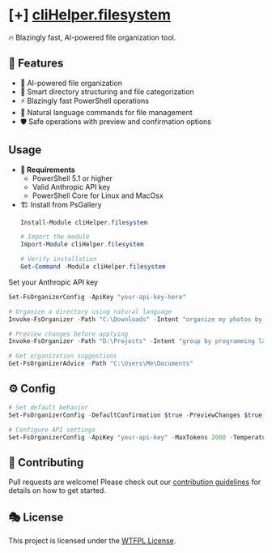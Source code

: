 # [+] [cliHelper.filesystem](https://www.powershellgallery.com/packages/cliHelper.filesystem)

🔥 Blazingly fast, AI-powered file organization tool.

## 🚀 Features

- 🧠 AI-powered file organization
- 📂 Smart directory structuring and file categorization
- ⚡ Blazingly fast PowerShell operations
- 🎯 Natural language commands for file management
- 🛡️ Safe operations with preview and confirmation options

## Usage

- **📝 Requirements**
  - PowerShell 5.1 or higher
  - Valid Anthropic API key
  - PowerShell Core for Linux and MacOsx
- 🏗️ Install from PsGallery
  ```powershell
  Install-Module cliHelper.filesystem

  # Import the module
  Import-Module cliHelper.filesystem

  # Verify installation
  Get-Command -Module cliHelper.filesystem
  ```

Set your Anthropic API key

```powershell
Set-FsOrganizerConfig -ApiKey "your-api-key-here"

# Organize a directory using natural language
Invoke-FsOrganizer -Path "C:\Downloads" -Intent "organize my photos by date and event"

# Preview changes before applying
Invoke-FsOrganizer -Path "D:\Projects" -Intent "group by programming language" -Preview

# Get organization suggestions
Get-FsOrganizerAdvice -Path "C:\Users\Me\Documents"
```

## ⚙️ Config

```powershell
# Set default behavior
Set-FsOrganizerConfig -DefaultConfirmation $true -PreviewChanges $true

# Configure API settings
Set-FsOrganizerConfig -ApiKey "your-api-key" -MaxTokens 2000 -Temperature 0.7
```

## 🤝 Contributing

Pull requests are welcome! Please check out our
[contribution guidelines](CONTRIBUTING.md) for details on how to get started.

## 🎭 License

This project is licensed under the [WTFPL License](LICENSE).

<!-- Made with 💝 by humans and AI working together -->
